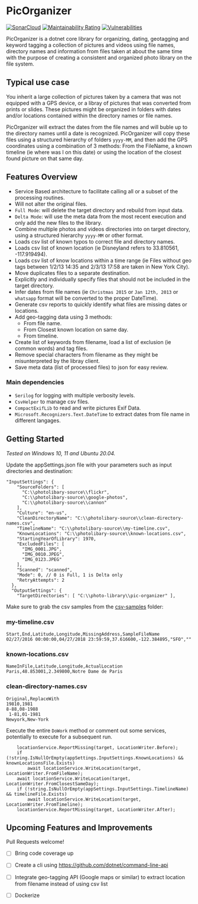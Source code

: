 # PicOrganizer
[![SonarCloud](https://sonarcloud.io/images/project_badges/sonarcloud-white.svg)](https://sonarcloud.io/summary/new_code?id=ebCrypto_PicOrganizer)
[![Maintainability Rating](https://sonarcloud.io/api/project_badges/measure?project=ebCrypto_PicOrganizer&metric=sqale_rating)](https://sonarcloud.io/summary/new_code?id=ebCrypto_PicOrganizer)
[![Vulnerabilities](https://sonarcloud.io/api/project_badges/measure?project=ebCrypto_PicOrganizer&metric=vulnerabilities)](https://sonarcloud.io/summary/new_code?id=ebCrypto_PicOrganizer)

PicOrganizer is a dotnet core library for organizing, dating, geotagging and keyword tagging a collection of pictures and videos using file names, directory names and information from files taken at about the same time with the purpose of creating a consistent and organized photo library on the file system.


## Typical use case
You inherit a large collection of pictures taken by a camera that was not equipped with a GPS device, or a libray of pictures that was converted from prints or slides. These pictures might be organized in folders with dates and/or locations contained within the directory names or file names. 

PicOrganizer will extract the dates from the file names and will buble up to the directory names until a date is recognized. PicOrganizer will copy these files using a structured hierarchy of folders `yyyy-MM`, and then add the GPS coordinates using a combination of 3 methods: From the FileName, a known timeline (ie where was I on this date) or using the location of the closest found picture on that same day.

## Features Overview
* Service Based architecture to facilitate calling all or a subset of the processing routines.
* Will not alter the original files.
* `Full Mode`: will delete the target directory and rebuild from input data.
* `Delta Mode`: will use the meta data from the most recent execution and only add the new files to the library.
* Combine multiple photos and videos directories into on target directory, using a structured hierarchy `yyyy-MM` or other format.
* Loads csv list of known typos to correct file and directory names.
* Loads csv list of known location (ie Disneyland refers to 33.810561, -117.919494).
* Loads csv list of know locations within a time range (ie Files without geo tags between 1/2/13 14:35 and 2/3/13 17:58 are taken in New York City).
* Move duplicates files to a separate destination.
* Explicitly and individually specify files that should not be included in the target directory.
* Infer dates from file names (ie `Christmas 2015` or `Jan 12th, 2013` or `whatsapp` format will be converted to the proper DateTime).
* Generate csv reports to quickly identify what files are missing dates or locations.
* Add geo-tagging data using 3 methods:
  - From file name.
  - From Closest known location on same day.
  - From timeline. 
* Create list of keywords from filename, load a list of exclusion (ie common words) and tag files.
* Remove special characters from filename as they might be misunterpreted by the libray client.
* Save meta data (list of processed files) to json for easy review.

### Main dependencies
* `Serilog` for logging with multiple verbosity levels.
* `CsvHelper` to manage csv files.
* `CompactExifLib` to read and write pictures Exif Data.
* `Microsoft.Recognizers.Text.DateTime` to extract dates from file name in different langages.

## Getting Started
_Tested on Windows 10, 11 and Ubuntu 20.04._

Update the appSettings.json file with your parameters such as input directories and destination:
```
"InputSettings": {
    "SourceFolders": [
      "C:\\photolibary-source\\flickr",
      "C:\\photolibary-source\\google-photos",
      "C:\\photolibary-source\\cannon"
    ],
    "Culture": "en-us",
    "CleanDirectoryName": "C:\\photolibary-source\\clean-directory-names.csv",
    "TimelineName": "C:\\photolibary-source\\my-timeline.csv",
    "KnownLocations": "C:\\photolibary-source\\known-locations.csv",
    "StartingYearOfLibrary": 1970,
    "ExcludedFiles": [
      "IMG_0001.JPG",
      "IMG_0010.JPEG",
      "IMG_0123.JPEG"
    ],
    "Scanned": "scanned",
    "Mode": 0, // 0 is Full, 1 is Delta only
    "RetryAttempts": 2
  },
  "OutputSettings": {
    "TargetDirectories": [ "C:\\photo-library\\pic-organizer" ],
```

Make sure to grab the csv samples from the [csv-samples](csv-samples) folder:

### my-timeline.csv
```
Start,End,Latitude,Longitude,MissingAddress,SampleFileName
02/27/2016 00:00:00,04/27/2018 23:59:59,37.616600,-122.384895,"SFO",""
```
### known-locations.csv
```
NameInFile,Latitude,Longitude,ActualLocation
Paris,48.853001,2.349800,Notre Dame de Paris
```
### clean-directory-names.csv
```
Original,ReplaceWith
19810,1981
8-88,08-1988
 1-81,01-1981
Newyork,New-York 
```
Execute the entire `DoWork` method or comment out some services, potentially to execute for a subsequent run.
```
    locationService.ReportMissing(target, LocationWriter.Before);
    if (!string.IsNullOrEmpty(appSettings.InputSettings.KnownLocations) && knownLocationsFile.Exists)
        await locationService.WriteLocation(target, LocationWriter.FromFileName);
    await locationService.WriteLocation(target, LocationWriter.FromClosestSameDay);
    if (!string.IsNullOrEmpty(appSettings.InputSettings.TimelineName) && timelineFile.Exists)
        await locationService.WriteLocation(target, LocationWriter.FromTimeline);
    locationService.ReportMissing(target, LocationWriter.After);
```

## Upcoming Features and Improvements
Pull Requests welcome!
* [ ] Bring code coverage up
* [ ] Create a cli using https://github.com/dotnet/command-line-api
* [ ] Integrate geo-tagging API (Google maps or similar) to extract location from filename instead of using csv list
* [ ] Dockerize



